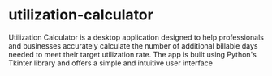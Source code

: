 # utilization-calculator
Utilization Calculator is a desktop application designed to help professionals and businesses accurately calculate the number of additional billable days needed to meet their target utilization rate. The app is built using Python's Tkinter library and offers a simple and intuitive user interface
